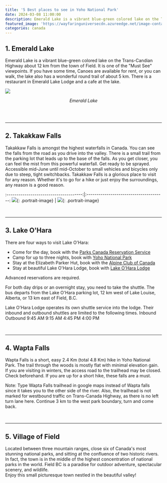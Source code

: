 ```yaml
---
title: '5 Best places to see in Yoho National Park'
date: 2024-03-08 11:00:00
description: Emerald Lake is a vibrant blue-green colored lake on the Trans-Candian Highway about 12 km from the town of Field. It is one of the "Must See" viewpoints. If you have some time, Canoes are available for rent, or you can walk, the lake also has a wonderful round trail of about 5 km. There is a restaurant in Emerald Lake Lodge and a cafe at the lake.
featured_image: 'https://wayfaringuniversecdn.azureedge.net/image-container/thumbnails/canada/yoho-national-park-thumbnail.webp'
categories: canada
---
```


## 1.  Emerald Lake

Emerald Lake is a vibrant blue-green colored lake on the Trans-Candian Highway about 12 km from the town of Field. It is one of the "Must See" viewpoints. If you have some time, Canoes are available for rent, or you can walk, the lake also has a wonderful round trail of about 5 km. There is a restaurant in Emerald Lake Lodge and a cafe at the lake.


![]({{site.data.settings.basic_settings.cdn_url}}/canada/yoho-national-park/emerald-lake-summers.webp)
*<center class="image-caption">Emerald Lake</center>*
<br>

<br>

---

## 2. Takakkaw Falls

Takakkaw Falls is amongst the highest waterfalls in Canada. You can see the falls from the road as you drive into the valley. There is a small trail from the parking lot that leads up to the base of the falls. As you get closer, you can feel the mist from this powerful waterfall. Get ready to be sprayed. Accessible mid-June until mid-October to small vehicles and bicycles only due to steep, tight switchbacks.
Takakkaw Falls is a glorious place to visit for any reason. Whether it's to go for a hike or just enjoy the surroundings, any reason is a good reason.

:--------------------------------------:|:---------------------------------------:
![]({{site.data.settings.basic_settings.cdn_url}}/canada/yoho-national-park/takakkaw-falls.webp){: .portrait-image}     |  ![]({{site.data.settings.basic_settings.cdn_url}}/canada/yoho-national-park/takakkaw-falls-yoho.webp){: .portrait-image}

<br>

---

## 3. Lake O'Hara

There are four ways to visit Lake O'Hara:

* Come for the day, book with the [Parks Canada Reservation Service](https://reservation.pc.gc.ca/Yoho-LakeO'Hara?_ga=2.102552001.1936047777.1560293045-1963446773.1560293045&gccf=true)
* Camp for up to three nights, book with [Yoho National Park](https://www.pc.gc.ca/en/pn-np/bc/yoho/activ/randonnee-hike/ohara/reserve-camp)
* Stay at the Elizabeth Parker Hut, book with the [Alpine Club of Canada](https://www.alpineclubofcanada.ca/web/ACCMember/Huts/Elizabeth_Parker_Hut.aspx)
* Stay at beautiful Lake O'Hara Lodge, book with [Lake O'Hara Lodge](https://www.lakeohara.com/)

Advanced reservations are required.

For both day drips or an overnight stay, you need to take the shuttle. The bus departs from the Lake O'Hara parking lot, 12 km west of Lake Louise, Alberta, or 13 km east of Field, B.C.

Lake O'Hara Lodge operates its own shuttle service into the lodge. Their inbound and outbound shuttles are limited to the following times.
Inbound    Outbound
9:45 AM    9:15 AM
4:45 PM    4:00 PM

<br>

---

## 4. Wapta Falls

Wapta Falls is a short, easy 2.4 Km (total 4.8 Km) hike in Yoho National Park. The trail through the woods is mostly flat with minimal elevation gain. If you are visiting in winters, the access road to the trailhead may be closed. Check beforehand.
If you are up for a short hike, these falls are a must.

Note: Type Wapta Falls trailhead in google maps instead of Wapta falls since it takes you to the other side of the river.
Also, the trailhead is not marked for westbound traffic on Trans-Canada Highway, as there is no left turn lane here. Continue 3 km to the west park boundary, turn and come back.

<br>

---

## 5. Village of Field

Located between three mountain ranges, close six of Canada's most stunning national parks, and sitting at the confluence of two historic rivers. In fact, the town is in the middle of the highest concentration of national parks in the world. Field BC is a paradise for outdoor adventure, spectacular scenery, and wildlife.<br>
Enjoy this small picturesque town nestled in the beautiful valley!